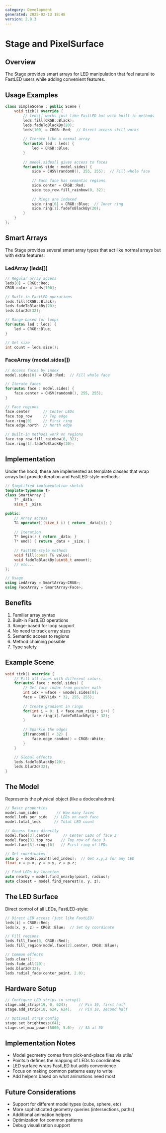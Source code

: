 ```yaml
---
category: Development
generated: 2025-02-13 18:48
version: 2.8.3
---
```


# Stage and PixelSurface

## Overview

The Stage provides smart arrays for LED manipulation that feel natural to FastLED users while adding convenient features.

## Usage Examples

```cpp
class SimpleScene : public Scene {
    void tick() override {
        // leds[] works just like FastLED but with built-in methods
        leds.fill(CRGB::Black);
        leds.fadeToBlackBy(20);
        leds[100] = CRGB::Red;  // Direct access still works
        
        // Iterate like a normal array
        for(auto& led : leds) {
            led = CRGB::Blue;
        }
        
        // model.sides[] gives access to faces
        for(auto& side : model.sides) {
            side = CHSV(random8(), 255, 255);  // Fill whole face
            
            // Each face has semantic regions
            side.center = CRGB::Red;
            side.top_row.fill_rainbow(0, 32);
            
            // Rings are indexed
            side.ring[0] = CRGB::Blue;  // Inner ring
            side.ring[1].fadeToBlackBy(20);
        }
    }
};
```

## Smart Arrays

The Stage provides several smart array types that act like normal arrays but with extra features:

### LedArray (leds[])
```cpp
// Regular array access
leds[0] = CRGB::Red;
CRGB color = leds[100];

// Built-in FastLED operations
leds.fill(CRGB::Black);
leds.fadeToBlackBy(20);
leds.blur2d(32);

// Range-based for loops
for(auto& led : leds) {
    led = CRGB::Blue;
}

// Get size
int count = leds.size();
```

### FaceArray (model.sides[])
```cpp
// Access faces by index
model.sides[0] = CRGB::Red;  // Fill whole face

// Iterate faces
for(auto& face : model.sides) {
    face.center = CHSV(random8(), 255, 255);
}

// Face regions
face.center      // Center LEDs
face.top_row     // Top edge
face.ring[0]     // First ring
face.edge.north  // North edge

// Built-in methods work on regions
face.top_row.fill_rainbow(0, 32);
face.ring[1].fadeToBlackBy(20);
```

## Implementation

Under the hood, these are implemented as template classes that wrap arrays but provide iteration and FastLED-style methods:

```cpp
// Simplified implementation sketch
template<typename T>
class SmartArray {
    T* _data;
    size_t _size;
    
public:
    // Array access
    T& operator[](size_t i) { return _data[i]; }
    
    // Iteration
    T* begin() { return _data; }
    T* end() { return _data + _size; }
    
    // FastLED-style methods
    void fill(const T& value);
    void fadeToBlackBy(uint8_t amount);
    // etc...
};

// Usage
using LedArray = SmartArray<CRGB>;
using FaceArray = SmartArray<Face>;
```

## Benefits

1. Familiar array syntax
2. Built-in FastLED operations
3. Range-based for loop support
4. No need to track array sizes
5. Semantic access to regions
6. Method chaining possible
7. Type safety

## Example Scene

```cpp
void tick() override {
    // Fill all faces with different colors
    for(auto& face : model.sides) {
        // Get face index from pointer math
        int idx = &face - &model.sides[0];
        face = CHSV(idx * 32, 255, 255);
        
        // Create gradient in rings
        for(int i = 0; i < face.num_rings; i++) {
            face.ring[i].fadeToBlackBy(i * 32);
        }
        
        // Sparkle the edges
        if(random8() < 32) {
            face.edge.random() = CRGB::White;
        }
    }
    
    // Global effects
    leds.fadeToBlackBy(20);
    leds.blur2d(32);
}
```

## The Model

Represents the physical object (like a dodecahedron):

```cpp
// Basic properties
model.num_sides        // How many faces
model.leds_per_side   // LEDs on each face
model.total_leds      // Total LED count

// Access faces directly
model.face[3].center      // Center LEDs of face 3
model.face[3].top_row    // Top row of face 3
model.face[3].rings[0]   // First ring of LEDs

// Get coordinates
auto p = model.point[led_index];  // Get x,y,z for any LED
float x = p.x, y = p.y, z = p.z;

// Find LEDs by location
auto nearby = model.find_nearby(point, radius);
auto closest = model.find_nearest(x, y, z);
```

## The LED Surface 

Direct control of all LEDs, FastLED-style:

```cpp
// Direct LED access (just like FastLED)
leds[i] = CRGB::Red;
leds(x, y, z) = CRGB::Blue;  // Set by coordinate

// Fill regions
leds.fill_face(3, CRGB::Red);
leds.fill_region(model.face[2].center, CRGB::Blue);

// Common effects
leds.clear();
leds.fade_all(20);
leds.blur2d(32);
leds.radial_fade(center_point, 2.0);
```

## Hardware Setup

```cpp
// Configure LED strips in setup()
stage.add_strip(19, 0, 624);     // Pin 19, first half
stage.add_strip(18, 624, 624);   // Pin 18, second half

// Optional strip config
stage.set_brightness(64);
stage.set_max_power(5000, 5.0);  // 5A at 5V
```

## Implementation Notes

- Model geometry comes from pick-and-place files via utils/
- Points.h defines the mapping of LEDs to coordinates
- LED surface wraps FastLED but adds convenience
- Focus on making common patterns easy to write
- Add helpers based on what animations need most

## Future Considerations

- Support for different model types (cube, sphere, etc)
- More sophisticated geometry queries (intersections, paths)
- Additional animation helpers
- Optimization for common patterns
- Debug visualization support
